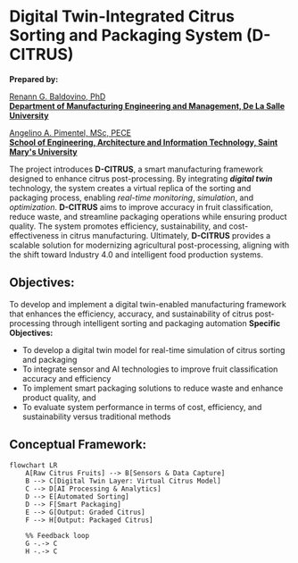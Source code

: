 # Digital Twin-Integrated Citrus Sorting and Packaging System (D-CITRUS)

**Prepared by:**  

[Renann G. Baldovino, PhD](https://www.dlsu.edu.ph/colleges/gcoe/academic-departments/manufacturing-engineering-management/faculty-profile/renann-baldovino/)  
**[Department of Manufacturing Engineering and Management, De La Salle University](https://www.dlsu.edu.ph/colleges/gcoe/academic-departments/manufacturing-engineering-management/)**  

[Angelino A. Pimentel, MSc, PECE](https://scholar.google.com/citations?user=rPcj5CMAAAAJ&hl=en)  
**[School of Engineering, Architecture and Information Technology, Saint Mary's University](https://smu.edu.ph/academics/school-of-engineering-architecture-and-information-technology/)**

The project introduces **D-CITRUS**, a smart manufacturing framework designed to enhance citrus post-processing. By integrating **_digital twin_** technology, the system creates a virtual replica of the sorting and packaging process, enabling _real-time monitoring_, _simulation_, and _optimization_. **D-CITRUS** aims to improve accuracy in fruit classification, reduce waste, and streamline packaging operations while ensuring product quality. The system promotes efficiency, sustainability, and cost-effectiveness in citrus manufacturing. Ultimately, **D-CITRUS** provides a scalable solution for modernizing agricultural post-processing, aligning with the shift toward Industry 4.0 and intelligent food production systems.

## Objectives:
To develop and implement a digital twin-enabled manufacturing framework that enhances the efficiency, accuracy, and sustainability of citrus post-processing through intelligent sorting and packaging automation
**Specific Objectives:**
   - To develop a digital twin model for real-time simulation of citrus sorting and packaging
   - To integrate sensor and AI technologies to improve fruit classification accuracy and efficiency
   - To implement smart packaging solutions to reduce waste and enhance product quality, and
   - To evaluate system performance in terms of cost, efficiency, and sustainability versus traditional methods  

## Conceptual Framework:
```mermaid
flowchart LR
    A[Raw Citrus Fruits] --> B[Sensors & Data Capture]
    B --> C[Digital Twin Layer: Virtual Citrus Model]
    C --> D[AI Processing & Analytics]
    D --> E[Automated Sorting]
    D --> F[Smart Packaging]
    E --> G[Output: Graded Citrus]
    F --> H[Output: Packaged Citrus]

    %% Feedback loop
    G -.-> C
    H -.-> C
